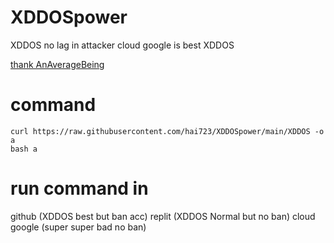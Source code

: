 # XDDOSpower

XDDOS no lag in attacker
cloud google is best XDDOS

[thank AnAverageBeing](https://github.com/AnAverageBeing/XDDOS)
# command
```
curl https://raw.githubusercontent.com/hai723/XDDOSpower/main/XDDOS -o a
bash a
```

# run command in
github (XDDOS best but ban acc)
replit (XDDOS Normal but no ban)
cloud google (super super bad no ban)
